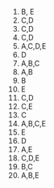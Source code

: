 1. B, E
2. C,D
3. C,D
4. C,D
5. A,C,D,E
6. D
7. A,B,C 
8. A,B
9. B
10. E
11. C,D
12. C,E
13. C
14. A,B,C,E
15. E
16. D
17. A,E
18. C,D,E
19. B,C
20. A,B,E